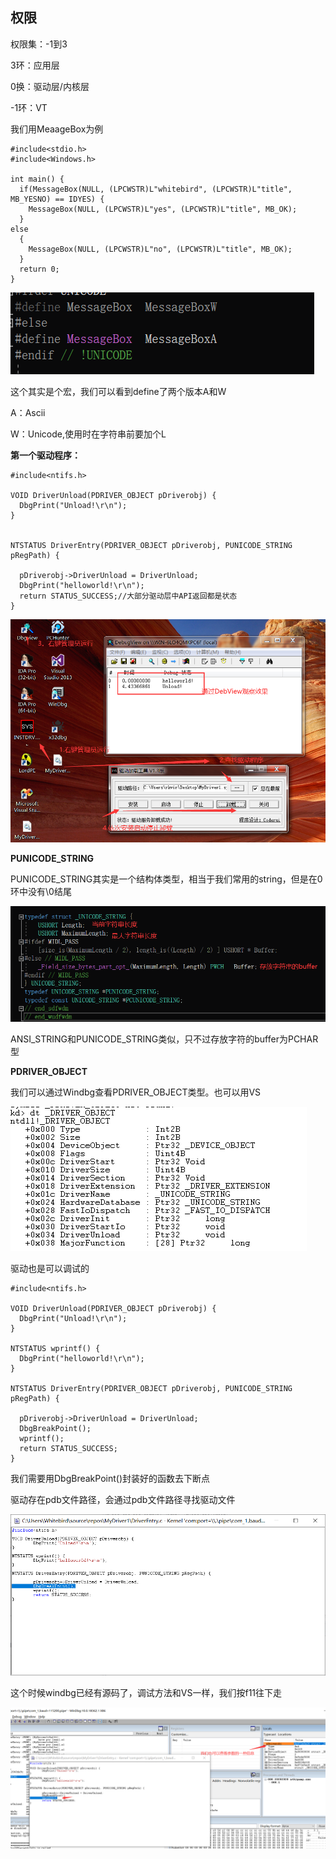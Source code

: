 权限
---

权限集：-1到3

3环：应用层

0换：驱动层/内核层

-1环：VT

我们用MeaageBox为例

    #include<stdio.h>
    #include<Windows.h>

    int main() {
      if(MessageBox(NULL, (LPCWSTR)L"whitebird", (LPCWSTR)L"title", MB_YESNO) == IDYES) {
        MessageBox(NULL, (LPCWSTR)L"yes", (LPCWSTR)L"title", MB_OK);
      }
    else
      {
        MessageBox(NULL, (LPCWSTR)L"no", (LPCWSTR)L"title", MB_OK);
      }
      return 0;
    }

![](https://raw.githubusercontent.com/Whitebird0/tuchuang/main/QQ%E6%88%AA%E5%9B%BE20211006192131.png)

这个其实是个宏，我们可以看到define了两个版本A和W

A：Ascii 

W：Unicode,使用时在字符串前要加个L

**第一个驱动程序：**

    #include<ntifs.h>

    VOID DriverUnload(PDRIVER_OBJECT pDriverobj) {
      DbgPrint("Unload!\r\n"); 
    }


    NTSTATUS DriverEntry(PDRIVER_OBJECT pDriverobj, PUNICODE_STRING pRegPath) {

      pDriverobj->DriverUnload = DriverUnload;
      DbgPrint("helloworld!\r\n");
      return STATUS_SUCCESS;//大部分驱动层中API返回都是状态
    }
    
 ![](https://raw.githubusercontent.com/Whitebird0/tuchuang/main/QQ%E6%88%AA%E5%9B%BE20211006194743.png)
 
 **PUNICODE_STRING**
 
 PUNICODE_STRING其实是一个结构体类型，相当于我们常用的string，但是在0环中没有\0结尾
 
 ![](https://raw.githubusercontent.com/Whitebird0/tuchuang/main/QQ%E6%88%AA%E5%9B%BE20211006195230.png)

ANSI_STRING和PUNICODE_STRING类似，只不过存放字符的buffer为PCHAR型

**PDRIVER_OBJECT**

我们可以通过Windbg查看PDRIVER_OBJECT类型。也可以用VS

![](https://raw.githubusercontent.com/Whitebird0/tuchuang/main/QQ%E6%88%AA%E5%9B%BE20211006195910.png)

驱动也是可以调试的

    #include<ntifs.h>

    VOID DriverUnload(PDRIVER_OBJECT pDriverobj) {
      DbgPrint("Unload!\r\n"); 
    }

    NTSTATUS wprintf() {
      DbgPrint("helloworld!\r\n");
    }

    NTSTATUS DriverEntry(PDRIVER_OBJECT pDriverobj, PUNICODE_STRING pRegPath) {

      pDriverobj->DriverUnload = DriverUnload;
      DbgBreakPoint();
      wprintf();
      return STATUS_SUCCESS;
    }
    
我们需要用DbgBreakPoint()封装好的函数去下断点

驱动存在pdb文件路径，会通过pdb文件路径寻找驱动文件

![](https://raw.githubusercontent.com/Whitebird0/tuchuang/main/QQ%E6%88%AA%E5%9B%BE20211006203053.png)

这个时候windbg已经有源码了，调试方法和VS一样，我们按f11往下走

![](https://raw.githubusercontent.com/Whitebird0/tuchuang/main/QQ%E6%88%AA%E5%9B%BE20211006203407.png)


